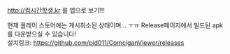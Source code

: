 http://컴시간학생.kr 를 앱으로 보기!!!

현재 플레이 스토어에는 게시취소된 상태이며... ㅜㅠ Release페이지에서 빌드된 apk를 다운받으실 수 있습니다!  
설치링크: https://github.com/pid011/ComciganViewer/releases
